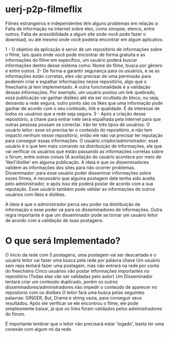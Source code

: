 # uerj-p2p-filmeflix

Filmes estrangeiros e independentes têm alguns problemas em relação a:
Falta de informação na internet sobre eles, como sinopse, elenco, entre outros;
Falta de acessibilidade a algum site onde você pode fazer o download, ou até mesmo onde você poderia encontrar em algum aplicativo.

1 - O objetivo da aplicação é servir de um repositório de informações sobre o filme, tais quais onde você pode encontrar de forma gratuita e as informações do filme em específico, um usuário poderá buscar informações dentro desse sistema como: Nome do filme, busca por gênero e entre outros.
2- De forma a garantir segurança para os usuários, e se as informações estão corretas, eles vão precisar de uma permissão para poderem criar e espalhar informações nesse repositório, algo que o freechains já tem implementado. A outra funcionalidade é a validação dessas informações. Por exemplo, um usuário postou um link quebrado, essa publicação vai ganhar dislikes até ela ser ocultada do bloco, ou seja, deixando a rede segura, outro ponto são os likes que uma informação  pode ganhar de acordo com o seu conteúdo, link e qualidade. É de interesse de todos os usuários que a rede seja segura.
3 - Após a criação desse repositório, a chave para entrar nele será espalhada pela internet para que outras pessoas possam se conectar. Irão ter três tipos de usuários:
O usuário leitor: esse só precisa ler o conteúdo do repositório, e não tem impacto nenhum nesse repositório, então ele não vai precisar ter reputação para conseguir essas informações.
O usuário criador/administrador: esse usuário é o que tem mais comando na distribuição de informações, ele que vai verificar os usuários que estão passando as informações corretas sobre o fórum, entre outras coisas (A aceitação do usuário acontece por meio de ‘like’/’dislike’ em alguma publicação. A ideia é que os disseminadores validem as informações dos sites para não ocorrer problemas.
Disseminador: para esse usuário poder disseminar informações sobre esses filmes, é necessário que alguma postagem dele tenha sido aceita pelo administrador, e após isso ele poderá postar de acordo com a sua reputação. Esse usuário também pode validar as informações de outros usuários com likes e dislikes. 

A ideia é que o administrador perca seu poder na distribuição de informação e esse poder vá para os disseminadores de informações. Outra regra importante é que um disseminador pode se tornar um usuário leitor de acordo com a validação de suas postagens.


# O que será Implementado? 

O ínicio da rede com 5 postagens, uma postagem vai ser descartada e o usuário leitor vai fazer uma busca pela rede por palavra chave
Um usuário sem reps tentará fazer uma postagem, mas não entrará na rede por conta do freechains
Cinco usuários vão postar informações importantes no repositório (Todas elas vão ser validadas pelo autor)
Um Disseminador tentará criar um conteúdo duplicado, porém os outros disseminadores/administradores irão impedir o conteúdo de aparecer no repositorio com os dislikes
O leitor fará uma busca pelas seguintes palavras: GINGER, But, Drama e string vazia, para conseguir seus resultados. Após ele verificar se ele encontrou o filme, ele pode simplesmente baixar, já que os links foram validados pelos administradores do fórum.

É importante lembrar que o leitor não precisará estar 'logado', basta ter uma conexão com algum nó da rede.
